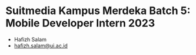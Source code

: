 # Suitmedia Kampus Merdeka Batch 5: Mobile Developer Intern 2023

- Hafizh Salam
- hafizh.salam@ui.ac.id
